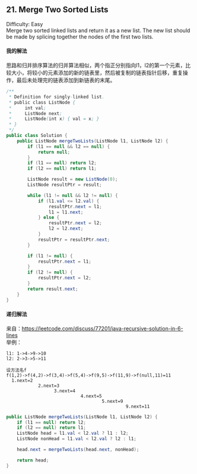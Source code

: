 ## 21. Merge Two Sorted Lists
Difficulty: Easy  
Merge two sorted linked lists and return it as a new list. The new list should be made by splicing together the nodes of the first two lists.  

#### 我的解法
思路和归并排序算法的归并算法相似，两个指正分别指向l1，l2的第一个元素，比较大小，将较小的元素添加的新的链表里，然后被复制的链表指针后移，重复操作，最后未处理完的链表添加到新链表的末尾。  
```java
/**
 * Definition for singly-linked list.
 * public class ListNode {
 *     int val;
 *     ListNode next;
 *     ListNode(int x) { val = x; }
 * }
 */
public class Solution {
    public ListNode mergeTwoLists(ListNode l1, ListNode l2) {
        if (l1 == null && l2 == null) {
            return null;
        }
        if (l1 == null) return l2;
        if (l2 == null) return l1;

        ListNode result = new ListNode(0);
        ListNode resultPtr = result;

        while (l1 != null && l2 != null) {
            if (l1.val <= l2.val) {
                resultPtr.next = l1;
                l1 = l1.next;
            } else {
                resultPtr.next = l2;
                l2 = l2.next;
            }
            resultPtr = resultPtr.next;
        }

        if (l1 != null) {
            resultPtr.next = l1;
        }
        if (l2 != null) {
            resultPtr.next = l2;
        }
        return result.next;
    }
}
```

#### 递归解法  
来自：https://leetcode.com/discuss/77201/java-recursive-solution-in-6-lines  
举例：
```
l1: 1->4->9->10
l2: 2->3->5->11

设方法名f
f(1,2)->f(4,2)->f(3,4)->f(5,4)->f(9,5)->f(11,9)->f(null,11)=11
  1.next=2
            2.next=3
                  3.next=4
                            4.next=5
                                    5.next=9        
                                             9.next=11
```


```java
public ListNode mergeTwoLists(ListNode l1, ListNode l2) {
    if (l1 == null) return l2;
    if (l2 == null) return l1;
    ListNode head = l1.val < l2.val ? l1 : l2;
    ListNode nonHead = l1.val < l2.val ? l2 : l1;

    head.next = mergeTwoLists(head.next, nonHead);

    return head;
}
```